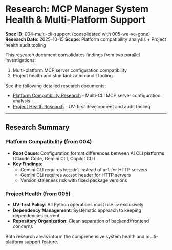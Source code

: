 # Research: MCP Manager System Health & Multi-Platform Support

**Spec ID**: 004-multi-cli-support (consolidated with 005-we-ve-gone)
**Research Date**: 2025-10-15
**Scope**: Platform compatibility analysis + Project health audit tooling

This research document consolidates findings from two parallel investigations:
1. Multi-platform MCP server configuration compatibility
2. Project health and standardization audit tooling

See the following detailed research documents:
- [Platform Compatibility Research](./research-platform-compatibility.md) - Multi-CLI MCP server configuration analysis
- [Project Health Research](./research-project-health.md) - UV-first development and audit tooling

---

## Research Summary

### Platform Compatibility (from 004)
- **Root Cause**: Configuration format differences between AI CLI platforms (Claude Code, Gemini CLI, Copilot CLI)
- **Key Findings**: 
  - Gemini CLI requires `httpUrl` instead of `url` for HTTP servers
  - Gemini CLI requires `Accept` header for HTTP servers
  - Version staleness risk with fixed package versions

### Project Health (from 005)
- **UV-first Policy**: All Python operations must use `uv` exclusively
- **Dependency Management**: Systematic approach to keeping dependencies current
- **Repository Organization**: Clean separation of backend/frontend concerns

Both research areas inform the comprehensive system health and multi-platform support feature.

